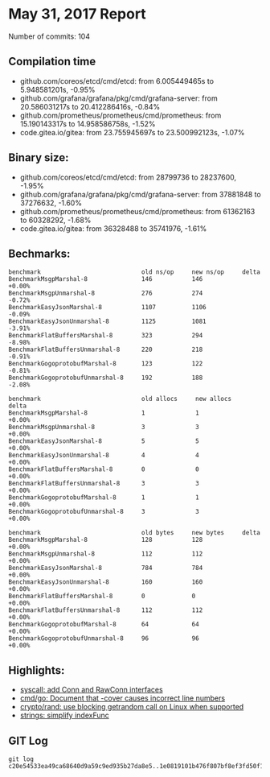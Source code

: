 # May 31, 2017 Report

Number of commits: 104

## Compilation time

* github.com/coreos/etcd/cmd/etcd: from 6.005449465s to 5.948581201s, -0.95%
* github.com/grafana/grafana/pkg/cmd/grafana-server: from 20.586031217s to 20.412286416s, -0.84%
* github.com/prometheus/prometheus/cmd/prometheus: from 15.190143317s to 14.958586758s, -1.52%
* code.gitea.io/gitea: from 23.755945697s to 23.500992123s, -1.07%

## Binary size:

* github.com/coreos/etcd/cmd/etcd: from 28799736 to 28237600, -1.95%
* github.com/grafana/grafana/pkg/cmd/grafana-server: from 37881848 to 37276632, -1.60%
* github.com/prometheus/prometheus/cmd/prometheus: from 61362163 to 60328292, -1.68%
* code.gitea.io/gitea: from 36328488 to 35741976, -1.61%

## Bechmarks:

```
benchmark                            old ns/op     new ns/op     delta
BenchmarkMsgpMarshal-8               146           146           +0.00%
BenchmarkMsgpUnmarshal-8             276           274           -0.72%
BenchmarkEasyJsonMarshal-8           1107          1106          -0.09%
BenchmarkEasyJsonUnmarshal-8         1125          1081          -3.91%
BenchmarkFlatBuffersMarshal-8        323           294           -8.98%
BenchmarkFlatBuffersUnmarshal-8      220           218           -0.91%
BenchmarkGogoprotobufMarshal-8       123           122           -0.81%
BenchmarkGogoprotobufUnmarshal-8     192           188           -2.08%

benchmark                            old allocs     new allocs     delta
BenchmarkMsgpMarshal-8               1              1              +0.00%
BenchmarkMsgpUnmarshal-8             3              3              +0.00%
BenchmarkEasyJsonMarshal-8           5              5              +0.00%
BenchmarkEasyJsonUnmarshal-8         4              4              +0.00%
BenchmarkFlatBuffersMarshal-8        0              0              +0.00%
BenchmarkFlatBuffersUnmarshal-8      3              3              +0.00%
BenchmarkGogoprotobufMarshal-8       1              1              +0.00%
BenchmarkGogoprotobufUnmarshal-8     3              3              +0.00%

benchmark                            old bytes     new bytes     delta
BenchmarkMsgpMarshal-8               128           128           +0.00%
BenchmarkMsgpUnmarshal-8             112           112           +0.00%
BenchmarkEasyJsonMarshal-8           784           784           +0.00%
BenchmarkEasyJsonUnmarshal-8         160           160           +0.00%
BenchmarkFlatBuffersMarshal-8        0             0             +0.00%
BenchmarkFlatBuffersUnmarshal-8      112           112           +0.00%
BenchmarkGogoprotobufMarshal-8       64            64            +0.00%
BenchmarkGogoprotobufUnmarshal-8     96            96            +0.00%
```
## Highlights: 

* [syscall: add Conn and RawConn interfaces](https://github.com/golang/go/commit/de5c573baabf925ee7cb868285ed4f14de5f7fe9)
* [cmd/go: Document that -cover causes incorrect line numbers](https://github.com/golang/go/commit/f6f1daa4b807f1164da67c96dc8b07ee84731b52)
* [crypto/rand: use blocking getrandom call on Linux when supported](https://github.com/golang/go/commit/95d991d30c59edc4943bd8baf5c664c5f8b1cebe)
* [strings: simplify indexFunc](https://github.com/golang/go/commit/a5083bbf0784a4664e49207b6a3677986ca69b49)


## GIT Log

```
git log c20e54533ea49ca68640d9a59c9ed935b27da8e5..1e0819101b476f807bf8ef3fd50f1ee26691f33e
```
